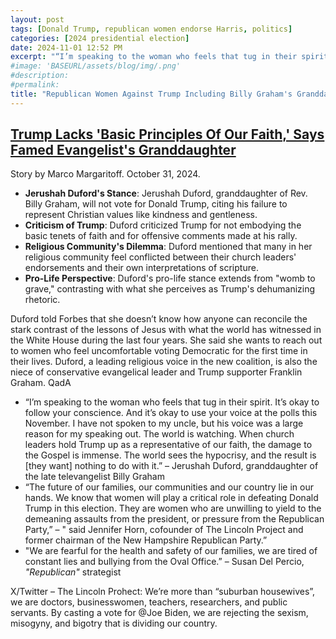 ```yaml
---
layout: post
tags: [Donald Trump, republican women endorse Harris, politics]
categories: [2024 presidential election]
date: 2024-11-01 12:52 PM
excerpt: "“I’m speaking to the woman who feels that tug in their spirit. It’s okay to follow your conscience. And it’s okay to use your voice at the polls this November.”I have not spoken to my uncle, but his voice was a large reason for my speaking out. The world is watching. When church leaders hold Trump up as a representative of our faith, the damage to the Gospel is immense. The world sees the hypocrisy, and the result is [they want] nothing to do with it.” – Jerushah Duford, granddaughter of the late televangelist Billy Graham"
#image: 'BASEURL/assets/blog/img/.png'
#description:
#permalink:
title: "Republican Women Against Trump Including Billy Graham's Granddaughter, Franklin's Niece"
---
```



## [Trump Lacks 'Basic Principles Of Our Faith,' Says Famed Evangelist's Granddaughter](https://www.huffpost.com/entry/famed-evangelists-granddaughter-says-trump-lacks-basic-principles-of-our-faith_n_6723795ce4b02f5ab1d281eb)

Story by Marco Margaritoff. October 31, 2024.

- **Jerushah Duford's Stance**: Jerushah Duford, granddaughter of Rev. Billy Graham, will not vote for Donald Trump, citing his failure to represent Christian values like kindness and gentleness.
- **Criticism of Trump**: Duford criticized Trump for not embodying the basic tenets of faith and for offensive comments made at his rally.
- **Religious Community's Dilemma**: Duford mentioned that many in her religious community feel conflicted between their church leaders' endorsements and their own interpretations of scripture.
- **Pro-Life Perspective**: Duford's pro-life stance extends from "womb to grave," contrasting with what she perceives as Trump's dehumanizing rhetoric.

Duford told Forbes that she doesn’t know how anyone can reconcile the stark contrast of the lessons of Jesus with what the world has witnessed in the White House during the last four years. She said she wants to reach out to women who feel uncomfortable voting Democratic for the first time in their lives. Duford, a leading religious voice in the new coalition, is also the niece of conservative evangelical leader and Trump supporter Franklin Graham.
QadA
- “I’m speaking to the woman who feels that tug in their spirit. It’s okay to follow your conscience. And it’s okay to use your voice at the polls this November. I have not spoken to my uncle, but his voice was a large reason for my speaking out. The world is watching. When church leaders hold Trump up as a representative of our faith, the damage to the Gospel is immense. The world sees the hypocrisy, and the result is [they want] nothing to do with it.” – Jerushah Duford, granddaughter of the late televangelist Billy Graham
- “The future of our families, our communities and our country lie in our hands. We know that women will play a critical role in defeating Donald Trump in this election. They are women who are unwilling to yield to the demeaning assaults from the president, or pressure from the Republican Party,” – " said Jennifer Horn, cofounder of The Lincoln Project and former chairman of the New Hampshire Republican Party.” 
- "We are fearful for the health and safety of our families, we are tired of constant lies and bullying from the Oval Office.” – Susan Del Percio, *"Republican"* strategist

X/Twitter – The Lincoln Prohect: We’re more than “suburban housewives”, we are doctors, businesswomen, teachers, researchers, and public servants. By casting a vote for @Joe Biden, we are rejecting the sexism, misogyny, and bigotry that is dividing our country. 
